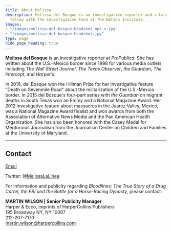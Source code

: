 ```yaml
---
title: About Melissa
description: Melissa del Bosque is an investigative reporter and a Lannan reporting
  fellow with The Investigative Fund at The Nation Institute.
images:
- "/images/melissa-del-bosque-headshot_opt_v.jpg"
- "/images/melissa-del-bosque-headshot.jpg"
type: page
hide_page_heading: true
---
```

**Melissa del Bosque** is an investigative reporter at _ProPublica_. She has written about the U.S.-Mexico border since 1998 for various media outlets, including _The Wall Street Journal_, _The Texas Observer_, _the Guardian_, _The Intercept_, and _Harper’s_.

In 2016, del Bosque won the Hillman Prize for her investigative feature "Death on Sevenmile Road" about the militarization of the U.S.-Mexico border. In 2015 del Bosque's four-part series with _the Guardian_ on migrant deaths in South Texas won an Emmy and a National Magazine Award. Her 2012 investigative feature about massacres in the Juarez Valley, Mexico, was a National Magazine Award finalist and won awards from both the Association of Alternative News Media and the Pan American Health Organization. She has also been honored with the Casey Medal for Meritorious Journalism from the Journalism Center on Children and Families at the University of Maryland.

<hr>

## Contact

[Email](mailto:Melissadelbosque1@gmail.com)

Twitter: [@MelissaLaLinea](https://twitter.com/MelissaLaLinea/)

For information and publicity regarding _Bloodlines: The True Story of a Drug Cartel, the FBI and the Battle for a Horse-Racing Dynasty_, please contact:

**MARTIN WILSON | Senior Publicity Manager**  
Harper & Ecco, imprints of HarperCollins Publishers  
195 Broadway NY, NY 10007  
212-207-7170  
[martin.wilson@harpercollins.com](mailto:martin.wilson@harpercollins.com)